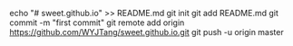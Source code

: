 echo "# sweet.github.io" >> README.md
git init
git add README.md
git commit -m "first commit"
git remote add origin https://github.com/WYJTang/sweet.github.io.git
git push -u origin master